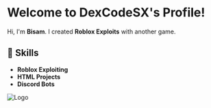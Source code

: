  # Welcome to DexCodeSX's Profile!

Hi, I'm **Bisam**. I created **Roblox Exploits** with another game.

## 📂 Skills  
- **Roblox Exploiting**
- **HTML Projects**
- **Discord Bots**

![Logo](https://u.cubeupload.com/SystemCoder/Picsart2410141457257.png)
